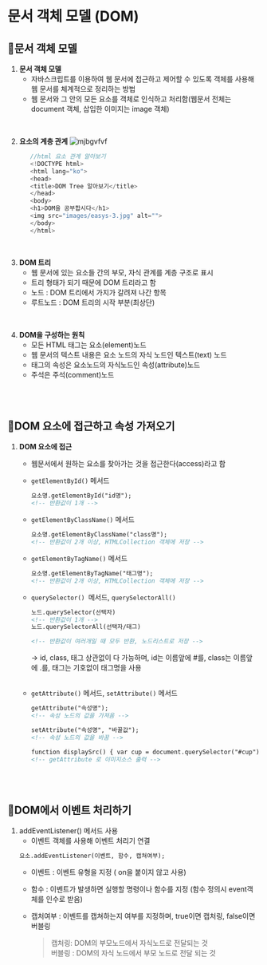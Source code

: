 # 문서 객체 모델 (DOM)

## 💎문서 객체 모델

1. **문서 객체 모델**
    - 자바스크립트를 이용하여 웹 문서에 접근하고 제어할 수 있도록 객체를 사용해 웹 문서를 체계적으로 정리하는 방법
    - 웹 문서와 그 안의 모든 요소를 객체로 인식하고 처리함(웹문서 전체는 document 객체, 삽입한 이미지는 image 객체)

<br>

2. **요소의 계층 관계**
   ![mjbgvfvf](https://user-images.githubusercontent.com/48710889/175802089-8091a551-e34d-4abd-a7b5-53b537ef22ff.PNG)
    ```javascript
       //html 요소 관계 알아보기
       <!DOCTYPE html>
       <html lang="ko">
       <head>
       <title>DOM Tree 알아보기</title>
       </head>
       <body>
       <h1>DOM을 공부합시다</h1>
       <img src="images/easys-3.jpg" alt="">
       </body>
       </html>
    ```

<br>

3. **DOM 트리**
    - 웹 문서에 있는 요소들 간의 부모, 자식 관계를 계층 구조로 표시
    - 트리 형태가 되기 때문에 DOM 트리라고 함
    - 노드 : DOM 트리에서 가지가 갈려져 나간 항목
    - 루트노드 : DOM 트리의 시작 부분(최상단)

<br>

4. **DOM을 구성하는 원칙**
    - 모든 HTML 태그는 요소(element)노드
    - 웹 문서의 텍스트 내용은 요소 노드의 자식 노드인 텍스트(text) 노드
    - 태그의 속성은 요소노드의 자식노드인 속성(attribute)노드
    - 주석은 주석(comment)노드

<br><br>

## 💍DOM 요소에 접근하고 속성 가져오기

1. **DOM 요소에 접근**

    - 웹문서에서 원하는 요소를 찾아가는 것을 접근한다(access)라고 함
    - `getElementById()` 메서드
        ```html
        요소명.getElementById("id명");
        <!-- 반환값이 1개 -->
        ```
    - `getElementByClassName()` 메서드
        ```html
        요소명.getElementByClassName("class명");
        <!-- 반환값이 2개 이상, HTMLCollection 객체에 저장 -->
        ```
    - `getElementByTagName()` 메서드
        ```html
        요소명.getElementByTagName("태그명");
        <!-- 반환값이 2개 이상, HTMLCollection 객체에 저장 -->
        ```
    - `querySelector() `메서드, `querySelectorAll()`

        ```html
        노드.querySelector(선택자)
        <!-- 반환값이 1개 -->
        노드.querySelectorAll(선택자/태그)

        <!-- 반환값이 여러개일 때 모두 반환, 노드리스트로 저장 -->
        ```

        -> id, class, 태그 상관없이 다 가능하며, id는 이름앞에 #를, class는 이름앞에 .를, 태그는 기호없이 태그명을 사용<br><br>

    - `getAttribute()` 메서드, `setAttribute()` 메서드

        ```html
        getAttribute("속성명");
        <!-- 속성 노드의 값을 가져옴 -->

        setAttribute("속성명", "바꿀값");
        <!-- 속성 노드의 값을 바꿈 -->
        ```

        ```html
        function displaySrc() { var cup = document.querySelector("#cup"); alert("이미지 소스 : " + cup.getAttribute("src")); }
        <!-- getAttribute 로 이미지소스 출력 -->
        ```

<br><br>

## 💍DOM에서 이벤트 처리하기

1. addEventListener() 메서드 사용
    - 이벤트 객체를 사용해 이벤트 처리기 연결
    ```html
    요소.addEventListener(이벤트, 함수, 캡쳐여부);
    ```
    - 이벤트 : 이벤트 유형을 지정 ( on을 붙이지 않고 사용)
    - 함수 : 이벤트가 발생하면 실행할 명령이나 함수를 지정 (함수 정의시 event객체를 인수로 받음)
    - 캡처여부 : 이벤트를 캡쳐하는지 여부를 지정하며, true이면 캡처링, false이면 버블링

        > 캡처링: DOM의 부모노드에서 자식노드로 전달되는 것<br>
        > 버블링 : DOM의 자식 노드에서 부모 노드로 전달 되는 것
